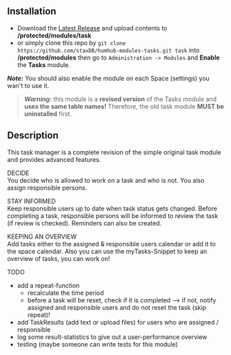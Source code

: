 ## Installation

- Download the [Latest Release](https://github.com/staxDB/humhub-modules-tasks/releases/latest) and upload contents to **/protected/modules/task**
- or simply clone this repo by `git clone https://github.com/staxDB/humhub-modules-tasks.git task` into **/protected/modules**
then go to `Administration -> Modules` and **Enable** the **Tasks** module.

**_Note:_** You should also enable the module on each Space (settings) you wan't to use it.

> **_Warning:_** this module is a **revised version** of the Tasks module and **uses the same table names!** Therefore, the old task module **MUST be uninstalled** first.


## Description
This task manager is a complete revision of the simple original task module and provides advanced features.

DECIDE  
You decide who is allowed to work on a task and who is not. You also assign responsible persons.

STAY INFORMED  
Keep responsible users up to date when task status gets changed. Before completing a task, responsible persons will be informed to review the task (if review is checked).
Reminders can also be created.

KEEPING AN OVERVIEW  
Add tasks either to the assigned & responsible users calendar or add it to the space calendar.
Also you can use the myTasks-Snippet to keep an overview of tasks, you can work on!

TODO
- add a repeat-function
    - recalculate the time period
    - before a task will be reset, check if it is completed --> if not, notify assigned and responsible users and do not reset the task (skip repeat)!
- add TaskResults (add text or upload files) for users who are assigned / responsible
- log some result-statistics to give out a user-performance overview
- testing (maybe someone can write tests for this module)
